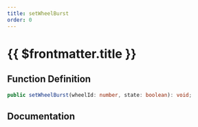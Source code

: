 ```yaml
---
title: setWheelBurst
order: 0
---
```


# {{ $frontmatter.title }}

## Function Definition

```ts
public setWheelBurst(wheelId: number, state: boolean): void;
```

## Documentation

<!--@include: ./parts/setWheelBurst.md-->
